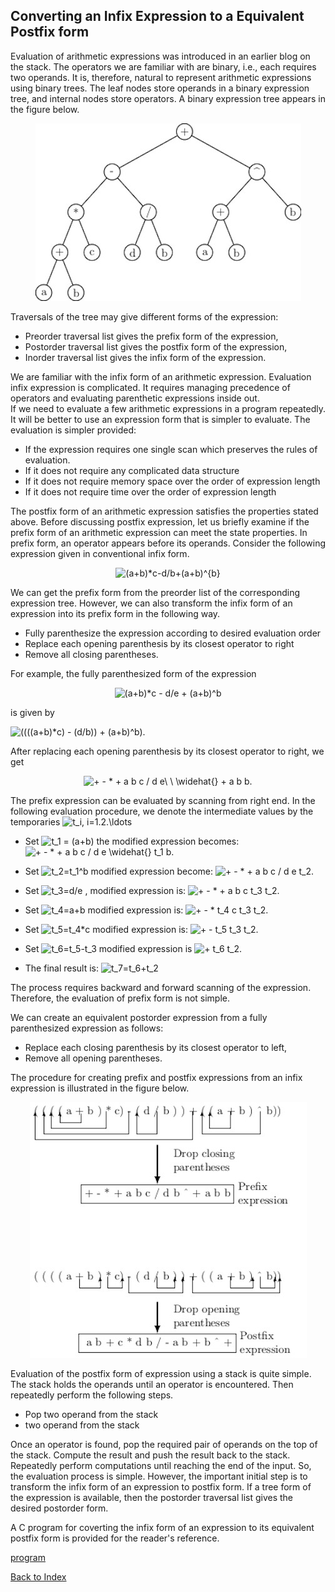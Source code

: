## Converting an Infix Expression to a Equivalent Postfix form
Evaluation of arithmetic expressions was introduced in an earlier blog on 
the stack. The operators we are familiar with are binary, i.e., each requires two operands. It is, therefore, natural to represent arithmetic expressions 
using binary trees. The leaf nodes store operands in a binary expression tree, and internal nodes store operators. A binary expression tree appears in the figure below. 
<p align="center">
<img src="../images/expressionTree.jpg">
</p>
Traversals of the tree may give different forms of the expression:

- Preorder traversal list gives the prefix form of the expression,
- Postorder traversal list gives the postfix form of the expression,
- Inorder traversal list gives the infix form of the expression.

We are familiar with the infix form of an arithmetic expression. Evaluation infix expression is complicated. 
It requires managing precedence of operators and evaluating parenthetic expressions inside out.  
If we need to evaluate a few arithmetic expressions in a program repeatedly. It will be better to use an expression form that is 
simpler to evaluate. The evaluation is simpler provided:

- If the expression requires one single scan which preserves the rules of evaluation.
- If it does not require any complicated data structure
- If it does not require memory space over the order of expression length
- If it does not require time over the order of expression length

The postfix form of an arithmetic expression satisfies the properties stated above. Before discussing postfix expression, let us briefly examine if
the prefix form of an arithmetic expression can meet the state properties. In prefix form, an operator appears before its operands. 
Consider the following expression given in conventional infix form. 
<p align="center">
  <img src="https://latex.codecogs.com/svg.image?(a&plus;b)*c-d/b&plus;(a&plus;b)^{b}" title="(a+b)*c-d/b+(a+b)^{b}" />
</p>
We can get the prefix form from the preorder list of the corresponding expression tree. However, we can also transform the infix form of an 
expression into its prefix form in the following way.

- Fully parenthesize the expression according to desired evaluation order
- Replace each opening parenthesis by its closest operator to right
- Remove all closing parentheses.

For example, the fully parenthesized form of the expression 
<p align="center">
<img src="https://latex.codecogs.com/svg.image?(a&plus;b)*c&space;-&space;d/e&space;&plus;&space;(a&plus;b)^b" title="(a+b)*c - d/e + (a+b)^b" /> 
</p>
is given by 
<p aling="center">
<img src="https://latex.codecogs.com/svg.image?((((a&plus;b)*c)&space;-&space;(d/b))&space;&plus;&space;(a&plus;b)^b)" title="((((a+b)*c) - (d/b)) + (a+b)^b)" />.
</p>
After replacing each opening parenthesis by its closest operator to right, we get
<p align="center">
<img src="https://latex.codecogs.com/svg.image?&plus;&space;-&space;*&space;&plus;&space;a&space;b&space;c&space;/&space;d&space;e\&space;\&space;\widehat{}&space;&plus;&space;a&space;b&space;b." title="+ - * + a b c / d e\ \ \widehat{} + a b b." />
  </p>
The prefix expression can be evaluated by scanning from right end. In the following evaluation procedure, we denote the intermediate values by the temporaries <img src="https://latex.codecogs.com/svg.image?t_i,&space;i=1.2.\ldots" title="t_i, i=1.2.\ldots" />

- Set <img src="https://latex.codecogs.com/svg.image?t_1&space;=&space;(a&plus;b)" title="t_1 = (a+b)" /> the modified expression becomes: <img src="https://latex.codecogs.com/svg.image?&plus;&space;-&space;*&space;&plus;&space;a&space;b&space;c&space;/&space;d&space;e\&space;\&space;\widehat{}&space;t_1&space;b." title="+ - * + a b c / d e \widehat{} t_1 b." />

- Set <img src="https://latex.codecogs.com/svg.image?t_2=t_1^b" title="t_2=t_1^b" /> modified expression become: <img src="https://latex.codecogs.com/svg.image?&plus;&space;-&space;*&space;&plus;&space;a&space;b&space;c&space;/&space;d&space;e&space;t_2." title="+ - * + a b c / d e t_2." />

- Set <img src="https://latex.codecogs.com/svg.image?t_3=d/e" title="t_3=d/e" /> , modified expression is: <img src="https://latex.codecogs.com/svg.image?&plus;&space;-&space;*&space;&plus;&space;a&space;b&space;c&space;t_3&space;t_2." title="+ - * + a b c t_3 t_2." />
 
- Set <img src="https://latex.codecogs.com/svg.image?t_4=a+b" title="t_4=a+b" /> modified expression is: <img src="https://latex.codecogs.com/svg.image?&plus;&space;-&space;*&space;t_4&space;c&space;t_3&space;t_2." title="+ - * t_4 c t_3 t_2." />
 
- Set <img src="https://latex.codecogs.com/svg.image?t_5=t_4*c" title="t_5=t_4*c" /> modified expression is: <img src="https://latex.codecogs.com/svg.image?&plus;&space;-&space;t_5&space;t_3&space;t_2." title="+ - t_5 t_3 t_2." />
 
- Set <img src="https://latex.codecogs.com/svg.image?t_6=t_5-t_3" title="t_6=t_5-t_3" />  modified expression is <img src="https://latex.codecogs.com/svg.image?&plus;&space;t_6&space;t_2." title="+ t_6 t_2." />
 

- The final result is: <img src="https://latex.codecogs.com/svg.image?t_7=t_6 + t_2" title="t_7=t_6+t_2" />    

The process requires backward and forward scanning of the expression. Therefore, the evaluation of prefix form is not simple.

We can create an equivalent postorder expression from a fully parenthesized expression as follows:

- Replace each closing parenthesis by its closest operator to left,
- Remove all opening parentheses.

The procedure for creating prefix and postfix expressions from an infix expression is illustrated in the figure below.
<p align="center">
<img src="../images/infixPostfix.jpg">
</p>
Evaluation of the postfix form of expression using a stack is quite simple. The stack holds the operands until an operator is encountered. Then repeatedly
perform the following steps.

- Pop two operand from the stack
- two operand from the stack

Once an operator is found, pop the required pair of operands on the top of the stack. Compute the result and push the result back to the stack. 
Repeatedly perform computations until reaching the end of the input. So, the evaluation process is simple.
However, the important initial step is to transform the infix form of an expression to postfix form. If a tree form of the expression is available, 
then the postorder traversal list gives the desired postorder form.  

A C program for coverting the infix form of an expression to its equivalent postfix form is provided for the reader's reference.

[program](../CODES/infixToPostfixConverter/index.md)

[Back to Index](../index.md)
